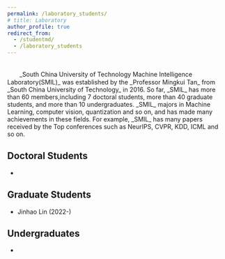 ```yaml
---
permalink: /laboratory_students/
# title: Laboratory
author_profile: true
redirect_from: 
  - /studentmd/
  - /laboratory_students
---
```


<br />
　　_South China University of Technology Machine Intelligence Laboratory(SMIL)_ was established by the _Professor Mingkui Tan_ from _South China University of Technology_ in 2016. So far, _SMIL_ has more than 60 members,including 7 doctoral students, more than 40 graduate students, and more than 10 undergraduates. _SMIL_ majors in Machine Learning, computer vision, quantization and so on, and has made many achievements in these fields. For example, _SMIL_ has many papers received by the Top conferences such as NeurIPS, CVPR, KDD, ICML and so on.

Doctoral Students
--------
*

Graduate Students
--------
* Jinhao Lin (2022-)

Undergraduates
--------
* 
